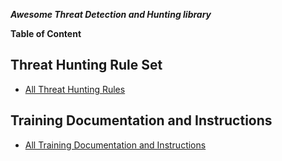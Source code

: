 ***Awesome Threat Detection and Hunting library***


**Table of Content**

## Threat Hunting Rule Set
- [All Threat Hunting Rules](https://threat-hunting.github.io/Awesome-ThreatHunting/Threat%20Hunting%20Rule%20Set)

## Training Documentation and Instructions
- [All Training Documentation and Instructions](https://threat-hunting.github.io/Awesome-ThreatHunting/Training%20Documentation%20and%20Instructions/)



